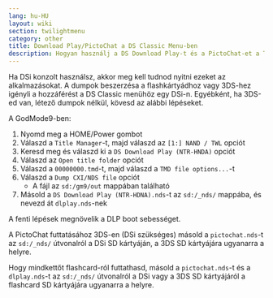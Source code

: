 ```yaml
---
lang: hu-HU
layout: wiki
section: twilightmenu
category: other
title: Download Play/PictoChat a DS Classic Menu-ben
description: Hogyan használj a DS Download Play-t és a PictoChat-et a TWiLight Menu++ DS Classic menüjében
---
```


Ha DSi konzolt használsz, akkor meg kell tudnod nyitni ezeket az alkalmazásokat. A dumpok beszerzésa a flashkártyádhoz vagy 3DS-hez igényli a hozzáférést a DS Classic menühöz egy DSi-n. Egyébként, ha 3DS-ed van, létező dumpok nélkül, kövesd az alábbi lépéseket.

A GodMode9-ben:
1. Nyomd meg a HOME/Power gombot
1. Válaszd a `Title Manager`-t, majd válaszd az `[1:] NAND / TWL` opciót
1. Keresd meg és válaszd ki a `DS Download Play (NTR-HNDA)` opciót
1. Válaszd az `Open title folder` opciót
1. Válaszd a `00000000.tmd`-t, majd válaszd a `TMD file options...`-t
1. Válaszd a `Dump CXI/NDS file` opciót
    - A fájl az `sd:/gm9/out` mappában található
1. Másold a `DS Download Play (NTR-HDNA).nds`-t az `sd:/_nds/` mappába, és nevezd át `dlplay.nds`-nek

A fenti lépések megnövelik a DLP boot sebességet.

A PictoChat futtatásához 3DS-en (DSi szükséges) másold a `pictochat.nds`-t az `sd:/_nds/` útvonalról a DSi SD kártyáján, a 3DS SD kártyájára ugyanarra a helyre.

Hogy mindkettőt flashcard-ról futtathasd, másold a `pictochat.nds`-t és a `dlplay.nds`-t az `sd:/_nds/` útvonalról a DSi vagy a 3DS SD kártyájáról a flashcard SD kártyájára ugyanarra a helyre.
